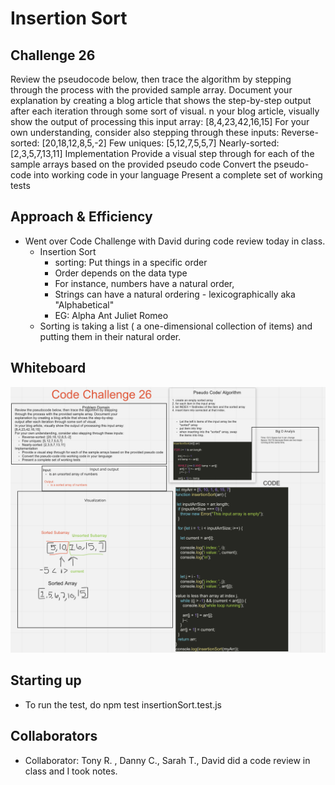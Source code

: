 # Insertion Sort

## Challenge 26

Review the pseudocode below, then trace the algorithm by stepping through the process with the provided sample array. Document your explanation by creating a blog article that shows the step-by-step output after each iteration through some sort of visual.
n your blog article, visually show the output of processing this input array:
[8,4,23,42,16,15]
For your own understanding, consider also stepping through these inputs:
Reverse-sorted: [20,18,12,8,5,-2]
Few uniques: [5,12,7,5,5,7]
Nearly-sorted: [2,3,5,7,13,11]
Implementation
Provide a visual step through for each of the sample arrays based on the provided pseudo code
Convert the pseudo-code into working code in your language
Present a complete set of working tests


## Approach & Efficiency

- Went over Code Challenge with David during code review today in class.
  - Insertion Sort
    - sorting: Put things in a specific order
    - Order depends on the data type
    - For instance, numbers have a natural order,
    - Strings can have a natural ordering - lexicographically aka "Alphabetical"
    - EG: Alpha Ant Juliet Romeo
  - Sorting is taking a list ( a one-dimensional collection of items) and putting them in their natural order.


## Whiteboard

![CC26](./whiteboard.png)

## Starting up
- To run the test, do npm test insertionSort.test.js


## Collaborators
- Collaborator: Tony R. , Danny C., Sarah T., David did a code review in class and I took notes.

